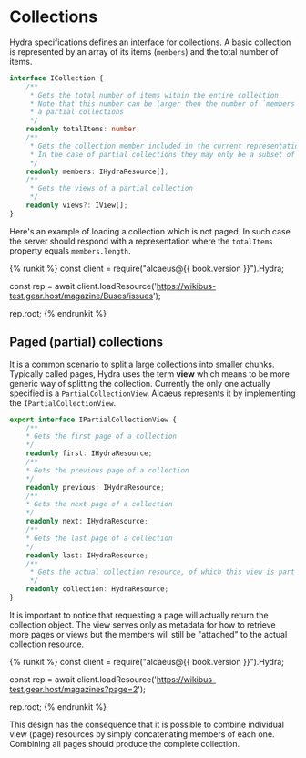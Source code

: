 # Collections

Hydra specifications defines an interface for collections. A basic collection is represented by an array of
its items (`members`) and the total number of items.

```typescript
interface ICollection {
    /**
     * Gets the total number of items within the entire collection.
     * Note that this number can be larger then the number of `members` in the case of
     * a partial collections
     */
    readonly totalItems: number;
    /**
     * Gets the collection member included in the current representation.
     * In the case of partial collections they may only be a subset of all members
     */
    readonly members: IHydraResource[];
    /**
     * Gets the views of a partial collection
     */
    readonly views?: IView[];
}
```

Here's an example of loading a collection which is not paged. In such case the server should respond with a
representation where the `totalItems` property equals `members.length`.

{% runkit %}
const client = require("alcaeus@{{ book.version }}").Hydra;

const rep = await client.loadResource('https://wikibus-test.gear.host/magazine/Buses/issues');

rep.root;
{% endrunkit %}

## Paged (partial) collections

It is a common scenario to split a large collections into smaller chunks. Typically called pages, Hydra
uses the term **view** which means to be more generic way of splitting the collection. Currently the only
one actually specified is a `PartialCollectionView`. Alcaeus represents it by implementing the
`IPartialCollectionView`.

```typescript
export interface IPartialCollectionView {
    /**
    * Gets the first page of a collection
    */
    readonly first: IHydraResource;
    /**
    * Gets the previous page of a collection
    */
    readonly previous: IHydraResource;
    /**
    * Gets the next page of a collection
    */
    readonly next: IHydraResource;
    /**
    * Gets the last page of a collection
    */
    readonly last: IHydraResource;
    /**
     * Gets the actual collection resource, of which this view is part of
     */
    readonly collection: HydraResource;
}
```

It is important to notice that requesting a page will actually return the collection object. The view serves
only as metadata for how to retrieve more pages or views but the members will still be "attached" to the
actual collection resource.

{% runkit %}
const client = require("alcaeus@{{ book.version }}").Hydra;

const rep = await client.loadResource('https://wikibus-test.gear.host/magazines?page=2');

rep.root;
{% endrunkit %}

This design has the consequence that it is possible to combine individual view (page) resources by simply
concatenating members of each one. Combining all pages should produce the complete collection.
